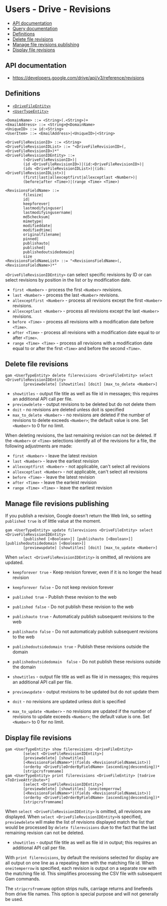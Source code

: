 # Users - Drive - Revisions
- [API documentation](#api-documentation)
- [Query documentation](Users-Drive-Query)
- [Definitions](#definitions)
- [Delete file revisions](#delete-file-revisions)
- [Manage file revisions publishing](#manage-file-revisions-publishing)
- [Display file revisions](#display-file-revisions)

## API documentation
* https://developers.google.com/drive/api/v3/reference/revisions

## Definitions
* [`<DriveFileEntity>`](Drive-File-Selection)
* [`<UserTypeEntity>`](Collections-of-Users)

```
<DomainName> ::= <String>(.<String>)+
<EmailAddress> ::= <String>@<DomainName>
<UniqueID> ::= id:<String>
<UserItem> ::= <EmailAddress>|<UniqueID>|<String>

<DriveFileRevisionID> ::= <String>
<DriveFileRevisionIDList> ::= "<DriveFileRevisionID>(,<DriveFileRevisionID>)*"
<DriveFileRevisionIDEntity> ::=
        (<DriveFileRevisionID>)|
        (id <DriveFileRevisionID>)|(id:<DriveFileRevisionID>)|
        (ids <DriveFileRevisionIDList>)|(ids:<DriveFileRevisionIDList>)|
        (first|last|allexceptfirst|allexceptlast <Number>)|
        (before|after <Time>)|(range <Time> <Time>)

<RevisionsFieldName> ::=
        filesize|
        id|
        keepforever|
        lastmodifyinguser|
        lastmodifyingusername|
        md5checksum|
        mimetype|
        modifieddate|
        modifiedtime|
        originalfilename|
        pinned|
        publishauto|
        published|
        publishedoutsidedomain|
        size
<RevisionsFieldNameList> ::= "<RevisionsFieldName>(,<RevisionsFieldName>)*"
```
`<DriveFileRevisionIDEntity>` can select specific revisions by ID or can select revisions by position in the list or by modification date.
* `first <Number>` - process the first `<Number>` revisions.
* `last <Number>` - process the last `<Number>` revisions.
* `allexceptfirst <Number>` - process all revisions except the first `<Number>` revisions.
* `allexceptlast <Number>` - process all revisions except the last `<Number>` revisions.
* `before <Time>` - process all revisions with a modification date before `<Time>`.
* `after <Time>` - process all revisions with a modification date equal to or after `<Time>`.
* `range <Time> <Time>` - process all revisions with a modification date equal to or after the first `<Time>` and before the second `<Time>`.

## Delete file revisions
```
gam <UserTypeEntity> delete filerevisions <DriveFileEntity> select <DriveFileRevisionIDEntity>
        [previewdelete] [showtitles] [doit] [max_to_delete <Number>]
```
* `showtitles` - output file title as well as file id in messages; this requires an additional API call per file.
* `previewdelete` - output revisions to be deleted but do not delete them
* `doit` - no revisions are deleted unless doit is specified
* `max_to_delete <Number>` - no revisions are deleted if the number of revisions to delete exceeds `<Number>`; the default value is one. Set `<Number>` to 0 for no limit.

When deleting revisions, the last remaining revision can not be deleted. If the `<Number>` or `<Time>` selections identify all of the revisions for a file,
the following adjustments are made:
* `first <Number>` - leave the latest revision
* `last <Number>` - leave the earliest revision
* `allexceptfirst <Number>` - not applicable, can't select all revisions
* `allexceptlast <Number>` -  not applicable, can't select all revisions
* `before <Time>` - leave the latest revision
* `after <Time>` - leave the earleist revision
* `range <Time> <Time>` - leave the earliest revision

## Manage file revisions publishing
If you publish a revision, Google doesn't return the Web link, so setting `published true` is of little
value at the moment.
```
gam <UserTypeEntity> update filerevisions <DriveFileEntity> select <DriveFileRevisionIDEntity>
        [published [<Boolean>]] [publishauto [<Boolean>]] [publishedoutsidedomain [<Boolean>]]
        [previewupdate] [showtitles] [doit] [max_to_update <Number>]
```
When `select <DriveFileRevisionIDEntity>` is omitted, all revisions are updated. 

* `keepforever true` - Keep revision forever, even if it is no longer the head revision
* `keepforever false` - Do not keep revision forever
* `published true` - Publish these revision to the web
* `published false` - Do not publish these revision to the web
* `publishauto true` - Automaticaly publish subsequent revisions to the web
* `publishauto false` - Do not automaticaly publish subsequent revisions to the web
* `publishedoutsidedomain true` - Publish these revisions outside the domain
* `publishedoutsidedomain  false` - Do not publish these revisions outside the domain

* `showtitles` - output file title as well as file id in messages; this requires an additional API call per file.
* `previewupdate` - output revisions to be updated but do not update them
* `doit` - no revisions are updated unless doit is specified
* `max_to_update <Number>` - no revisions are updated if the number of revisions to update exceeds `<Number>`; the default value is one. Set `<Number>` to 0 for no limit.

## Display file revisions
```
gam <UserTypeEntity> show filerevisions <DriveFileEntity>
        [select <DriveFileRevisionIDEntity>]
        [previewdelete] [showtitles]
        [<RevisionsFieldName>*|(fields <RevisionsFieldNameList>)]
        (orderby <DriveFileOrderByFieldName> [ascending|descending])*
        [stripcrsfromname]
gam <UserTypeEntity> print filerevisions <DriveFileEntity> [todrive <ToDriveAttribute>*]
        [select <DriveFileRevisionIDEntity>]
        [previewdelete] [showtitles] [oneitemperrow]
        [<RevisionsFieldName>*|(fields <RevisionsFieldNameList>)]
        (orderby <DriveFileOrderByFieldName> [ascending|descending])*
        [stripcrsfromname]
```
When `select <DriveFileRevisionIDEntity>` is omitted, all revisions are displayed. When `select <DriveFileRevisionIDEntity>`is specified,
`previewdelete` will make the list of revisions displayed match the list that would be processed by `delete filerevisions` due to the fact
that the last remaining revision can not be deleted.

* `showtitles` - output file title as well as file id in output; this requires an additional API call per file.

With `print filerevisions`, by default the revisions selected for display are all output on one line as a repeating item with the matching file id.
When `oneitemperrow` is specified, each revision is output on a separate row with the matching file id. This simplifies processing the CSV file with subsequent Gam commands.

The `stripcrsfromname` option strips nulls, carriage returns and linefeeds from drive file names.
This option is special purpose and will not generally be used.
